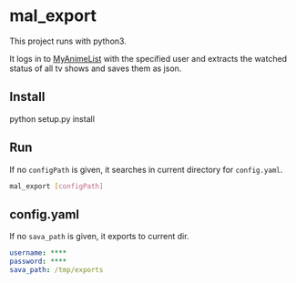 # mal_export

This project runs with python3.

It logs in to [MyAnimeList](https://myanimelist.net/) with the specified user and extracts the watched status of all tv shows and saves them as json.

## Install

python setup.py install

## Run

If no `configPath` is given, it searches in current directory for `config.yaml`.

```bash
mal_export [configPath]
```

## config.yaml

If no `sava_path` is given, it exports to current dir.

```yaml
username: ****
password: ****
sava_path: /tmp/exports
```
